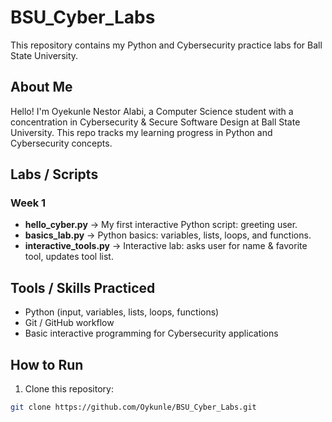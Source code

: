 # BSU_Cyber_Labs

This repository contains my Python and Cybersecurity practice labs for Ball State University.

## About Me
Hello! I'm Oyekunle Nestor Alabi, a Computer Science student with a concentration in Cybersecurity & Secure Software Design at Ball State University. This repo tracks my learning progress in Python and Cybersecurity concepts.

## Labs / Scripts

### Week 1
- **hello_cyber.py** → My first interactive Python script: greeting user.
- **basics_lab.py** → Python basics: variables, lists, loops, and functions.
- **interactive_tools.py** → Interactive lab: asks user for name & favorite tool, updates tool list.

## Tools / Skills Practiced
- Python (input, variables, lists, loops, functions)
- Git / GitHub workflow
- Basic interactive programming for Cybersecurity applications

## How to Run
1. Clone this repository:  
```bash
git clone https://github.com/Oykunle/BSU_Cyber_Labs.git
